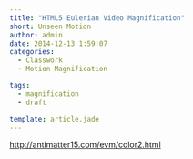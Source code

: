 ```yaml
---
title: "HTML5 Eulerian Video Magnification"
short: Unseen Motion
author: admin
date: 2014-12-13 1:59:07
categories:
  - Classwork
  - Motion Magnification

tags:
  - magnification
  - draft

template: article.jade
---
```


http://antimatter15.com/evm/color2.html
